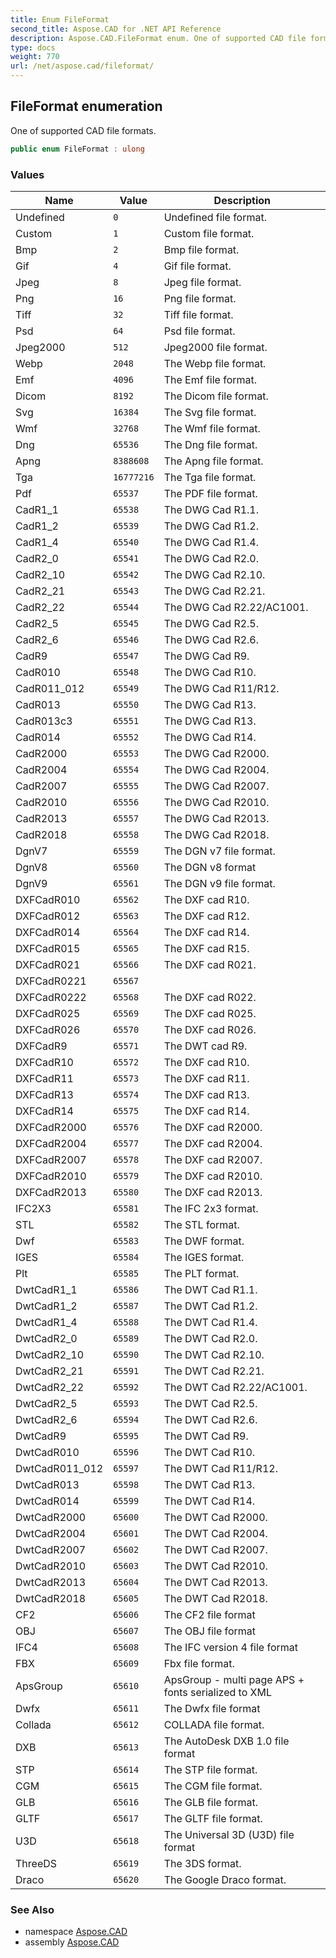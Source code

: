 ```yaml
---
title: Enum FileFormat
second_title: Aspose.CAD for .NET API Reference
description: Aspose.CAD.FileFormat enum. One of supported CAD file formats
type: docs
weight: 770
url: /net/aspose.cad/fileformat/
---
```

## FileFormat enumeration

One of supported CAD file formats.

```csharp
public enum FileFormat : ulong
```

### Values

| Name | Value | Description |
| --- | --- | --- |
| Undefined | `0` | Undefined file format. |
| Custom | `1` | Custom file format. |
| Bmp | `2` | Bmp file format. |
| Gif | `4` | Gif file format. |
| Jpeg | `8` | Jpeg file format. |
| Png | `16` | Png file format. |
| Tiff | `32` | Tiff file format. |
| Psd | `64` | Psd file format. |
| Jpeg2000 | `512` | Jpeg2000 file format. |
| Webp | `2048` | The Webp file format. |
| Emf | `4096` | The Emf file format. |
| Dicom | `8192` | The Dicom file format. |
| Svg | `16384` | The Svg file format. |
| Wmf | `32768` | The Wmf file format. |
| Dng | `65536` | The Dng file format. |
| Apng | `8388608` | The Apng file format. |
| Tga | `16777216` | The Tga file format. |
| Pdf | `65537` | The PDF file format. |
| CadR1_1 | `65538` | The DWG Cad R1.1. |
| CadR1_2 | `65539` | The DWG Cad R1.2. |
| CadR1_4 | `65540` | The DWG Cad R1.4. |
| CadR2_0 | `65541` | The DWG Cad R2.0. |
| CadR2_10 | `65542` | The DWG Cad R2.10. |
| CadR2_21 | `65543` | The DWG Cad R2.21. |
| CadR2_22 | `65544` | The DWG Cad R2.22/AC1001. |
| CadR2_5 | `65545` | The DWG Cad R2.5. |
| CadR2_6 | `65546` | The DWG Cad R2.6. |
| CadR9 | `65547` | The DWG Cad R9. |
| CadR010 | `65548` | The DWG Cad R10. |
| CadR011_012 | `65549` | The DWG Cad R11/R12. |
| CadR013 | `65550` | The DWG Cad R13. |
| CadR013c3 | `65551` | The DWG Cad R13. |
| CadR014 | `65552` | The DWG Cad R14. |
| CadR2000 | `65553` | The DWG Cad R2000. |
| CadR2004 | `65554` | The DWG Cad R2004. |
| CadR2007 | `65555` | The DWG Cad R2007. |
| CadR2010 | `65556` | The DWG Cad R2010. |
| CadR2013 | `65557` | The DWG Cad R2013. |
| CadR2018 | `65558` | The DWG Cad R2018. |
| DgnV7 | `65559` | The DGN v7 file format. |
| DgnV8 | `65560` | The DGN v8 format |
| DgnV9 | `65561` | The DGN v9 file format. |
| DXFCadR010 | `65562` | The DXF cad R10. |
| DXFCadR012 | `65563` | The DXF cad R12. |
| DXFCadR014 | `65564` | The DXF cad R14. |
| DXFCadR015 | `65565` | The DXF cad R15. |
| DXFCadR021 | `65566` | The DXF cad R021. |
| DXFCadR0221 | `65567` |  |
| DXFCadR0222 | `65568` | The DXF cad R022. |
| DXFCadR025 | `65569` | The DXF cad R025. |
| DXFCadR026 | `65570` | The DXF cad R026. |
| DXFCadR9 | `65571` | The DWT cad R9. |
| DXFCadR10 | `65572` | The DXF cad R10. |
| DXFCadR11 | `65573` | The DXF cad R11. |
| DXFCadR13 | `65574` | The DXF cad R13. |
| DXFCadR14 | `65575` | The DXF cad R14. |
| DXFCadR2000 | `65576` | The DXF cad R2000. |
| DXFCadR2004 | `65577` | The DXF cad R2004. |
| DXFCadR2007 | `65578` | The DXF cad R2007. |
| DXFCadR2010 | `65579` | The DXF cad R2010. |
| DXFCadR2013 | `65580` | The DXF cad R2013. |
| IFC2X3 | `65581` | The IFC 2x3 format. |
| STL | `65582` | The STL format. |
| Dwf | `65583` | The DWF format. |
| IGES | `65584` | The IGES format. |
| Plt | `65585` | The PLT format. |
| DwtCadR1_1 | `65586` | The DWT Cad R1.1. |
| DwtCadR1_2 | `65587` | The DWT Cad R1.2. |
| DwtCadR1_4 | `65588` | The DWT Cad R1.4. |
| DwtCadR2_0 | `65589` | The DWT Cad R2.0. |
| DwtCadR2_10 | `65590` | The DWT Cad R2.10. |
| DwtCadR2_21 | `65591` | The DWT Cad R2.21. |
| DwtCadR2_22 | `65592` | The DWT Cad R2.22/AC1001. |
| DwtCadR2_5 | `65593` | The DWT Cad R2.5. |
| DwtCadR2_6 | `65594` | The DWT Cad R2.6. |
| DwtCadR9 | `65595` | The DWT Cad R9. |
| DwtCadR010 | `65596` | The DWT Cad R10. |
| DwtCadR011_012 | `65597` | The DWT Cad R11/R12. |
| DwtCadR013 | `65598` | The DWT Cad R13. |
| DwtCadR014 | `65599` | The DWT Cad R14. |
| DwtCadR2000 | `65600` | The DWT Cad R2000. |
| DwtCadR2004 | `65601` | The DWT Cad R2004. |
| DwtCadR2007 | `65602` | The DWT Cad R2007. |
| DwtCadR2010 | `65603` | The DWT Cad R2010. |
| DwtCadR2013 | `65604` | The DWT Cad R2013. |
| DwtCadR2018 | `65605` | The DWT Cad R2018. |
| CF2 | `65606` | The CF2 file format |
| OBJ | `65607` | The OBJ file format |
| IFC4 | `65608` | The IFC version 4 file format |
| FBX | `65609` | Fbx file format. |
| ApsGroup | `65610` | ApsGroup - multi page APS + fonts serialized to XML |
| Dwfx | `65611` | The Dwfx file format |
| Collada | `65612` | COLLADA file format. |
| DXB | `65613` | The AutoDesk DXB 1.0 file format |
| STP | `65614` | The STP file format. |
| CGM | `65615` | The CGM file format. |
| GLB | `65616` | The GLB file format. |
| GLTF | `65617` | The GLTF file format. |
| U3D | `65618` | The Universal 3D (U3D) file format |
| ThreeDS | `65619` | The 3DS format. |
| Draco | `65620` | The Google Draco format. |

### See Also

* namespace [Aspose.CAD](../../aspose.cad/)
* assembly [Aspose.CAD](../../)


